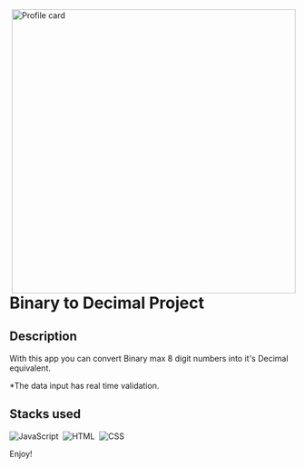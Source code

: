 <img align="right" height="500em" src="https://i.imgur.com/vRlV2xU.jpg" alt="Profile card">
<h1 align="left">Binary to Decimal Project</h1>

## Description

With this app you can convert Binary max 8 digit numbers into it's Decimal equivalent.

*The data input has real time validation.

## Stacks used

![JavaScript](https://img.shields.io/badge/-JavaScript-05122A?style=flat&logo=javascript)&nbsp;
![HTML](https://img.shields.io/badge/-HTML-05122A?style=flat&logo=HTML5)&nbsp;
![CSS](https://img.shields.io/badge/-CSS-05122A?style=flat&logo=CSS3&logoColor=1572B6)&nbsp;

Enjoy!
